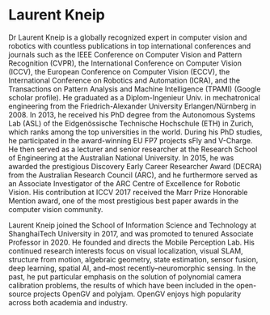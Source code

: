# Laurent Kneip

Dr Laurent Kneip is a globally recognized expert in computer vision and robotics with countless publications in top international conferences and journals such as the IEEE Conference on Computer Vision and Pattern Recognition (CVPR), the International Conference on Computer Vision (ICCV), the European Conference on Computer Vision (ECCV), the International Conference on Robotics and Automation (ICRA), and the Transactions on Pattern Analysis and Machine Intelligence (TPAMI) (Google scholar profile). He graduated as a Diplom-Ingenieur Univ. in mechatronical engineering from the Friedrich-Alexander University Erlangen/Nürnberg in 2008. In 2013, he received his PhD degree from the Autonomous Systems Lab (ASL) of the Eidgenössische Technische Hochschule (ETH) in Zurich, which ranks among the top universities in the world. During his PhD studies, he participated in the award-winning EU FP7 projects sFly and V-Charge. He then served as a lecturer and senior researcher at the Research School of Engineering at the Australian National University. In 2015, he was awarded the prestigious Discovery Early Career Researcher Award (DECRA) from the Australian Research Council (ARC), and he furthermore served as an Associate Investigator of the ARC Centre of Excellence for Robotic Vision. His contribution at ICCV 2017 received the Marr Prize Honorable Mention award, one of the most prestigious best paper awards in the computer vision community.

Laurent Kneip joined the School of Information Science and Technology at ShanghaiTech University in 2017, and was promoted to tenured Associate Professor in 2020. He founded and directs the Mobile Perception Lab. His continued research interests focus on visual localization, visual SLAM, structure from motion, algebraic geometry, state estimation, sensor fusion, deep learning, spatial AI, and–most recently–neuromorphic sensing. In the past, he put particular emphasis on the solution of polynomial camera calibration problems, the results of which have been included in the open-source projects OpenGV and polyjam. OpenGV enjoys high popularity across both academia and industry.

